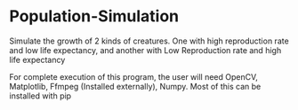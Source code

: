# Population-Simulation
Simulate the growth of 2 kinds of creatures. One with high reproduction rate and low life expectancy, and another with Low Reproduction rate and high life expectancy

For complete execution of this program, the user will need OpenCV, Matplotlib, Ffmpeg (Installed externally), Numpy. Most of this can be installed with pip
